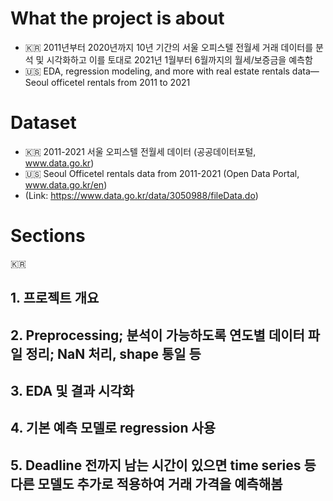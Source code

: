 # What the project is about
- 🇰🇷 2011년부터 2020년까지 10년 기간의 서울 오피스텔 전월세 거래 데이터를 분석 및 시각화하고 이를 토대로 2021년 1월부터 6월까지의 월세/보증금을 예측함
- 🇺🇸 EDA, regression modeling, and more with real estate rentals data—Seoul officetel rentals from 2011 to 2021 

# Dataset
- 🇰🇷 2011-2021 서울 오피스텔 전월세 데이터 (공공데이터포털, www.data.go.kr)
- 🇺🇸 Seoul Officetel rentals data from 2011-2021 (Open Data Portal, www.data.go.kr/en)
- (Link: https://www.data.go.kr/data/3050988/fileData.do)

# Sections
🇰🇷 
## 1. 프로젝트 개요
## 2. Preprocessing; 분석이 가능하도록 연도별 데이터 파일 정리; NaN 처리, shape 통일 등
## 3. EDA 및 결과 시각화
## 4. 기본 예측 모델로 regression 사용
## 5. Deadline 전까지 남는 시간이 있으면 time series 등 다른 모델도 추가로 적용하여 거래 가격을 예측해봄
